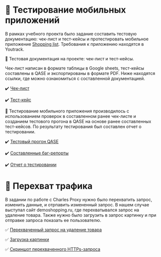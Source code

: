 # 📲 Тестирование мобильных приложений

В рамках учебного проекта было задание составить тестовую документацию: чек-лист и тест-кейсы и протестировать мобильное приложение [Shopping list](https://drive.google.com/file/d/1wSz1J4Ba-VDgjv82RIk59EaQ1Ys16ph8/view?usp=share_link). Требования к приложению находятся в Youtrack.

📌 Тестовая документация на проекте: чек-лист и тест-кейсы.

Чек-лист написан в формате таблицы в Google sheets, тест-кейсы составлены в QASE и экспортированы в формате PDF. Ниже находятся ссылки, где можно ознакомиться с составленной документацией.

✔️ [Чек-лист](https://docs.google.com/spreadsheets/d/1aqQ4W9lap8uzuMku6sPfRQUX4uP3BvcgTbzbPbLfZS0/edit?gid=0#gid=0)

✔️ [Тест-кейс](https://github.com/Ulyana-Vlasenko/mobile/blob/main/Test-case%20mobile-Vlasenko%20Ulyana.pdf)


📌 Тестирование мобильного приложения производилось с использованием проверок в составленном ранее чек-листе и созданием тестового прогона в QASE на основе ранее составленных тест-кейсов. По результату тестирования был составлен отчет о тестировании.

✔️ [Тестовый прогон QASE](https://github.com/Ulyana-Vlasenko/mobile/blob/main/Test-run%20mobile-Vlasenko%20Ulyana.pdf)

✔️ [Составленные баг-репорты](https://github.com/Ulyana-Vlasenko/mobile/blob/main/Issues%20mobile%20Ulyana%20Vlasenko.xlsx)

✔️ [Отчет о тестировании](https://github.com/Ulyana-Vlasenko/mobile/blob/978da41fb113d0bf48b03f28460603f287ce354b/%D0%9E%D1%82%D1%87%D0%B5%D1%82%20%D0%BF%D0%BE%20%D1%80%D0%B5%D0%B7%D1%83%D0%BB%D1%8C%D1%82%D0%B0%D1%82%D0%B0%D0%BC%20%D1%82%D0%B5%D1%81%D1%82%D0%B8%D1%80%D0%BE%D0%B2%D0%B0%D0%BD%D0%B8%D1%8F%20-%20%D0%92%D0%BB%D0%B0%D1%81%D0%B5%D0%BD%D0%BA%D0%BE%20%D0%A3%D0%BB%D1%8C%D1%8F%D0%BD%D0%B0.pdf)


# 🔄 Перехват трафика


В задании по работе с Charles Proxy нужно было перехватить запрос, изменить данные, и отрпавить измененный запрос. В нашем случае выступал сайт demoshopping.ru, где перехватывался запрос на удаление товара. Также нужно было загрузить в запрос картинку и при отправке запроса показать ее пользователю.

✅ [Перехваченный запрос на удаление товара](https://drive.google.com/file/d/1neEZBIkzj0vWtnCDSJDwsBmtBip_9AQw/view?usp=sharing)

✅ [Загрузка картинки](https://github.com/Ulyana-Vlasenko/mobile/blob/main/%D0%BF%D0%B5%D1%80%D0%B5%D1%85%D0%B2%D0%B0%D1%82%20%D1%82%D1%80%D0%B0%D1%84%D0%B8%D0%BA%D0%B0%20-%20%D0%BA%D0%B0%D1%80%D1%82%D0%B8%D0%BD%D0%BA%D0%B0.mp4)

✅ [Скриншот перехваченного HTTPs-запроса](https://github.com/Ulyana-Vlasenko/mobile/blob/main/%D0%A1%D0%BA%D1%80%D0%B8%D0%BD%D1%88%D0%BE%D1%82%20header%20user-agent.png)






